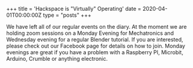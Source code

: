 +++
title = 'Hackspace is "Virtually" Operating'
date = 2020-04-01T00:00:00Z
type = "posts"
+++

We have left all of our regular events on the diary.
At the moment we are holding zoom sessions on a Monday Evening for Mechatronics and Wednesday evening for a regular
Blender tutorial.
If you are interested, please check out our Facebook page for details on how to join.
Monday evenings are great if you have a problem with a Raspberry PI, Microbit, Arduino, Crumble or anything electronic.
